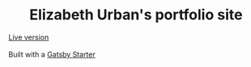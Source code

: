 <h1 align="center">
  Elizabeth Urban's portfolio site
</h1>

<a href="https://www.bethurban.com/" target="_blank">
  Live version
</a>
<br>
<br>
Built with a <a href="https://www.gatsbyjs.org/" target="_blank">Gatsby Starter</a>
